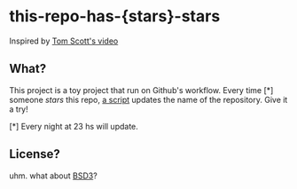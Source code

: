# this-repo-has-{stars}-stars

Inspired by [Tom Scott's video](https://www.youtube.com/watch?v=BxV14h0kFs0)

## What?

This project is a toy project that run on Github's workflow. Every time [*] someone _stars_ this repo, [a script](how-many.py) updates the name of the repository. Give it a try!


[*] Every night at 23 hs will update. 

## License? 

uhm. what about [BSD3](LICENSE)? 
